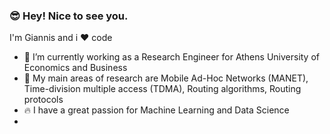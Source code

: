### :sunglasses: Hey! Nice to see you.
I'm Giannis and i ❤️ code
- 🔭 I’m currently working as a Research Engineer for Athens University of Economics and Business
- 🌱 My main areas of research are Mobile Ad-Hoc Networks (MANET), Time-division multiple access (TDMA), Routing algorithms, Routing protocols
- 🔥 I have a great passion for Machine Learning and Data Science
- 
<!--
**giannisfourfouris/giannisfourfouris** is a ✨ _special_ ✨ repository because its `README.md` (this file) appears on your GitHub profile.

Here are some ideas to get you started:

- 🔭 I’m currently working on ...
- 🌱 I’m currently learning ...
- 👯 I’m looking to collaborate on ...
- 🤔 I’m looking for help with ...
- 💬 Ask me about ...
- 📫 How to reach me: ...
- 😄 Pronouns: ...
- ⚡ Fun fact: ...
-->
